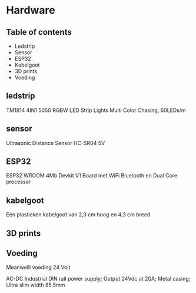# Hardware

## Table of contents
- Ledstrip
- Sensor
- ESP32
- Kabelgoot
- 3D prints
- Voeding

## ledstrip

TM1814 4IN1 5050 RGBW LED Strip Lights Multi Color Chasing, 60LEDs/m 

## sensor

Ultrasonic Distance Sensor HC-SR04 5V

## ESP32

ESP32 WROOM 4Mb Devkit V1 Board met WiFi Bluetooth en Dual Core processor

## kabelgoot

Een plastieken kabelgoot van 2,3 cm hoog en 4,3 cm breed

## 3D prints

## Voeding

Meanwelll voeding 24 Volt 

AC-DC Industrial DIN rail power supply; Output 24Vdc at 20A; Metal casing; Ultra slim width 85.5mm